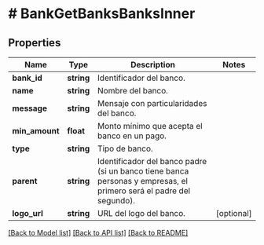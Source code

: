 # # BankGetBanksBanksInner

## Properties

Name | Type | Description | Notes
------------ | ------------- | ------------- | -------------
**bank_id** | **string** | Identificador del banco. |
**name** | **string** | Nombre del banco. |
**message** | **string** | Mensaje con particularidades del banco. |
**min_amount** | **float** | Monto mínimo que acepta el banco en un pago. |
**type** | **string** | Tipo de banco. |
**parent** | **string** | Identificador del banco padre (si un banco tiene banca personas y empresas, el primero será el padre del segundo). |
**logo_url** | **string** | URL del logo del banco. | [optional]

[[Back to Model list]](../../README.md#models) [[Back to API list]](../../README.md#endpoints) [[Back to README]](../../README.md)

